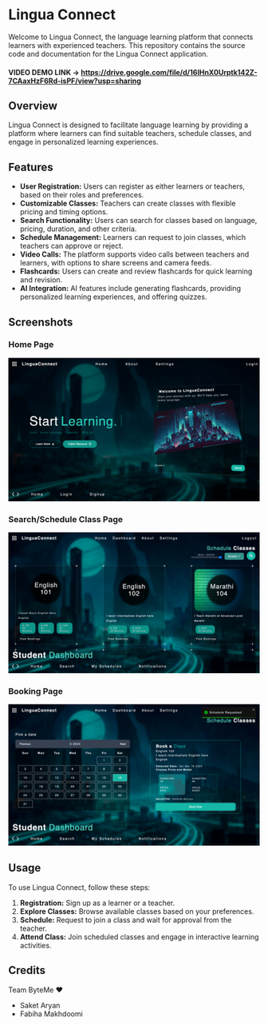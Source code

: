 # Lingua Connect

Welcome to Lingua Connect, the language learning platform that connects learners with experienced teachers. This repository contains the source code and documentation for the Lingua Connect application.

#### VIDEO DEMO LINK ->  https://drive.google.com/file/d/16lHnX0Urptk142Z-7CAaxHzF6Rd-isPF/view?usp=sharing

## Overview

Lingua Connect is designed to facilitate language learning by providing a platform where learners can find suitable teachers, schedule classes, and engage in personalized learning experiences.

## Features

- **User Registration:** Users can register as either learners or teachers, based on their roles and preferences.
- **Customizable Classes:** Teachers can create classes with flexible pricing and timing options.
- **Search Functionality:** Users can search for classes based on language, pricing, duration, and other criteria.
- **Schedule Management:** Learners can request to join classes, which teachers can approve or reject.
- **Video Calls:** The platform supports video calls between teachers and learners, with options to share screens and camera feeds.
- **Flashcards:** Users can create and review flashcards for quick learning and revision.
- **AI Integration:** AI features include generating flashcards, providing personalized learning experiences, and offering quizzes.

## Screenshots
 ### Home Page
 <img src="./screenshots/ss1.png" />

 ### Search/Schedule Class Page
  <img src="./screenshots/ss2.png" />

 ### Booking Page
  <img src="./screenshots/ss3.png" />

## Usage

To use Lingua Connect, follow these steps:

1. **Registration:** Sign up as a learner or a teacher.
2. **Explore Classes:** Browse available classes based on your preferences.
3. **Schedule:** Request to join a class and wait for approval from the teacher.
4. **Attend Class:** Join scheduled classes and engage in interactive learning activities.

## Credits

Team ByteMe ❤️

- Saket Aryan
- Fabiha Makhdoomi
